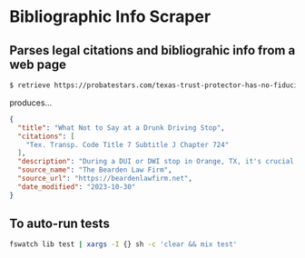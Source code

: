 # Bibliographic Info Scraper


## Parses legal citations and bibliograhic info from a web page

```bash
$ retrieve https://probatestars.com/texas-trust-protector-has-no-fiduciary-duty-to-settlor/
```

produces...

```json
{
  "title": "What Not to Say at a Drunk Driving Stop",
  "citations": [
    "Tex. Transp. Code Title 7 Subtitle J Chapter 724"
  ],
  "description": "During a DUI or DWI stop in Orange, TX, it's crucial to navigate the situation wisely. Refrain from admissions of guilt, making incriminating statements, and oversharing personal details. Stay calm, avoid arguing, cooperate without compromising rights, and wisely choose when to mention legal counsel. Making the right choices during the stop can protect your interests. The Bearden Law Firm is here to help.",
  "source_name": "The Bearden Law Firm",
  "source_url": "https://beardenlawfirm.net",
  "date_modified": "2023-10-30"
}
```


## To auto-run tests

```bash
fswatch lib test | xargs -I {} sh -c 'clear && mix test'
```
